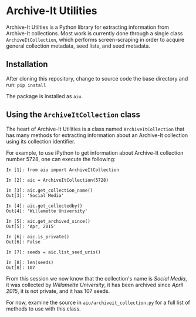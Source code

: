 # Archive-It Utilities

Archive-It Utilties is a Python library for extracting information from Archive-It collections. Most work is currently done through a single class `ArchiveItCollection`, which performs screen-scraping in order to acquire general collection metadata, seed lists, and seed metadata.

## Installation

After cloning this repository, change to source code the base directory and run:
`pip install`

The package is installed as `aiu`.

## Using the `ArchiveItCollection` class

The heart of Archive-It Utilities is a class named `ArchiveItCollection` that has many methods for extracting information about an Archive-It collection using its collection identifier.

For example, to use iPython to get information about Archive-It collection number 5728, one can execute the following:

```
In [1]: from aiu import ArchiveItCollection

In [2]: aic = ArchiveItCollection(5728)

In [3]: aic.get_collection_name()
Out[3]: 'Social Media'

In [4]: aic.get_collectedby()
Out[4]: 'Willamette University'

In [5]: aic.get_archived_since()
Out[5]: 'Apr, 2015'

In [6]: aic.is_private()
Out[6]: False

In [7]: seeds = aic.list_seed_uris()

In [8]: len(seeds)
Out[8]: 107
```

From this session we now know that the collection's name is _Social Media_, it was collected by _Willamette University_, it has been archived since _April 2015_, it is not private, and it has 107 seeds.

For now, examine the source in `aiu/archiveit_collection.py` for a full list of methods to use with this class.

